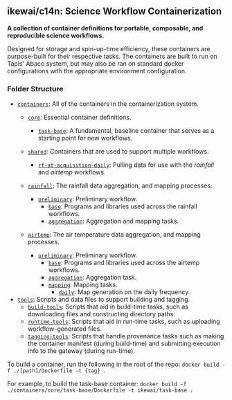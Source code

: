 ## ikewai/c14n: Science Workflow Containerization

**A collection of container definitions for portable, composable, and reproducible science workflows.**

Designed for storage and spin-up-time efficiency, these containers are purpose-built for their respective tasks. The containers are built to run on Tapis' Abaco system, but may also be ran on standard docker configurations with the appropriate environment configuration.

### Folder Structure
* [`containers`](/containers): All of the containers in the containerization system.
	* [`core`](/containers/core): Essential container definitions.
        * [`task-base`](/containers/core/task-base): A fundamental, baseline container that serves as a starting point for new workflows.
    * [`shared`](/containers/shared): Containers that are used to support multiple workflows.
	    * [`rf-at-acquisition-daily`](/containers/shared/rf-at-acquisition-daily): Pulling data for use with the _rainfall_ and _airtemp_ workflows.
    * [`rainfall`](/containers/rainfall): The rainfall data aggregation, and mapping processes.
	    * [`preliminary`](/containers/rainfall/preliminary): Preliminary workflow.
			* [`base`](/containers/rainfall/preliminary/base): Programs and libraries used across the rainfall workflows.
		    * [`aggregation`](/containers/rainfall/preliminary/aggregation): Aggregation and mapping tasks.
		    
    * [`airtemp`](/containers/airtemp): The air temperature data aggregation, and mapping processes.
	    * [`preliminary`](/containers/airtemp/preliminary): Preliminary workflow.
			* [`base`](/containers/airtemp/preliminary/base): Programs and libraries used across the airtemp workflows.
		    * [`aggregation`](/containers/airtemp/preliminary/aggregation): Aggregation task. 
		    * [`mapping`](/containers/airtemp/preliminary/mapping): Mapping tasks.
				* [`daily`](/containers/airtemp/preliminary/mapping/daily): Map generation on the daily frequency.
 * [`tools`](/tools): Scripts and data files to support building and tagging.
	 * [`build-tools`](/tools/build-tools): Scripts that aid in build-time tasks, such as downloading files and constructing directory paths.
	 * [`runtime-tools`](/tools/runtime-tools): Scripts that aid in run-time tasks, such as uploading workflow-generated files.
	 * [`tagging-tools`](/tools/tagging-tools): Scripts that handle provenance tasks such as making the container manifest (during build-time) and submitting execution info to the gateway (during run-time).

To build a container, run the following in the root of the repo:
`docker build -f ./[path]/Dockerfile -t {tag} .`

For example, to build the task-base container:
`docker build -f ./containers/core/task-base/Dockerfile -t ikewai/task-base .`